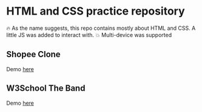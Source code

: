 HTML and CSS practice repository
================================

🔥 As the name suggests, this repo contains mostly about HTML and CSS. A little JS was added to interact with.
💥 Multi-device was supported

Shopee Clone
------------
Demo [here](https://shopeeclone.netlify.app)

W3School The Band
-----------------
Demo [here](https://thebandclone.netlify.app)
